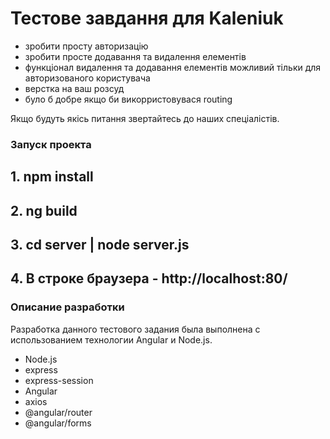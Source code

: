 # Тестове завдання для Kaleniuk

- зробити просту авторизацію
- зробити просте додавання та видалення елементів
- функціонал видалення та додавання елементів можливий тільки для авторизованого користувача
- верстка на ваш розсуд
- було б добре якщо би викорристовувася routing

Якщо будуть якісь питання звертайтесь до наших спеціалістів.

### Запуск проекта
## 1. npm install
## 2. ng build
## 3. cd server | node server.js
## 4. В строке браузера - http://localhost:80/

### Описание разработки
Разработка данного тестового задания была выполнена с использованием
технологии Angular и Node.js.
- Node.js
- express
- express-session
- Angular
- axios
- @angular/router
- @angular/forms
